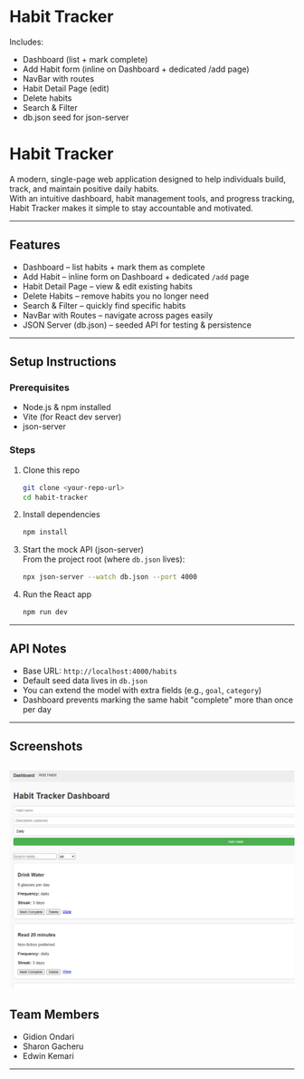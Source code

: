# Habit Tracker
Includes:
- Dashboard (list + mark complete)
- Add Habit form (inline on Dashboard + dedicated /add page)
- NavBar with routes
- Habit Detail Page (edit)
- Delete habits
- Search & Filter
- db.json seed for json-server

# Habit Tracker
A modern, single-page web application designed to help individuals build, track, and maintain positive daily habits.  
With an intuitive dashboard, habit management tools, and progress tracking, Habit Tracker makes it simple to stay accountable and motivated.

---

## Features
- Dashboard – list habits + mark them as complete  
- Add Habit – inline form on Dashboard + dedicated `/add` page  
- Habit Detail Page – view & edit existing habits  
- Delete Habits – remove habits you no longer need  
- Search & Filter – quickly find specific habits  
- NavBar with Routes – navigate across pages easily  
- JSON Server (db.json) – seeded API for testing & persistence  

---

## Setup Instructions

### Prerequisites
- Node.js & npm installed
- Vite (for React dev server)
- json-server

### Steps
1. Clone this repo  
   ```bash
   git clone <your-repo-url>
   cd habit-tracker
   ```

2. Install dependencies  
   ```bash
   npm install
   ```

3. Start the mock API (json-server)  
   From the project root (where `db.json` lives):  
   ```bash
   npx json-server --watch db.json --port 4000
   ```

4. Run the React app  
   ```bash
   npm run dev
   ```

---

## API Notes
- Base URL: `http://localhost:4000/habits`
- Default seed data lives in `db.json`
- You can extend the model with extra fields (e.g., `goal`, `category`)
- Dashboard prevents marking the same habit "complete" more than once per day

---

## Screenshots
![Dashboard](image.png)
---

## Team Members
- Gidion Ondari
- Sharon Gacheru
- Edwin Kemari  

---
